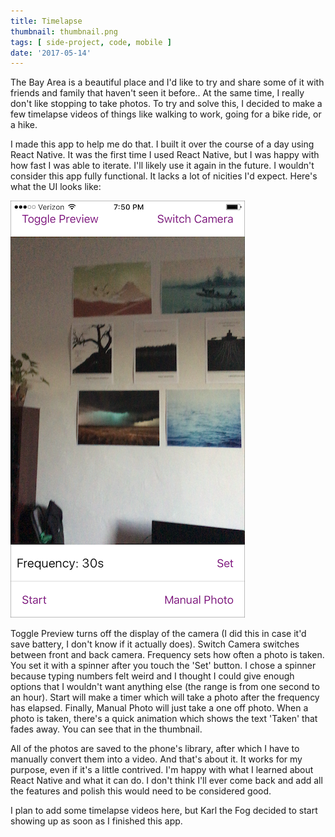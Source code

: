 ```yaml
---
title: Timelapse
thumbnail: thumbnail.png
tags: [ side-project, code, mobile ]
date: '2017-05-14'
---
```

The Bay Area is a beautiful place and I'd like to try and share some of it with friends and family that haven't seen it before.. At the same time, I really don't like stopping to take photos. To try and solve this, I decided to make a few timelapse videos of things like walking to work, going for a bike ride, or a hike.

I made this app to help me do that. I built it over the course of a day using React Native. It was the first time I used React Native, but I was happy with how fast I was able to iterate. I'll likely use it again in the future. I wouldn't consider this app fully functional. It lacks a lot of nicities I'd expect. Here's what the UI looks like:

![UI](ui.png)

Toggle Preview turns off the display of the camera (I did this in case it'd save battery, I don't know if it actually does). Switch Camera switches between front and back camera. Frequency sets how often a photo is taken. You set it with a spinner after you touch the 'Set' button. I chose a spinner because typing numbers felt weird and I thought I could give enough options that I wouldn't want anything else (the range is from one second to an hour). Start will make a timer which will take a photo after the frequency has elapsed. Finally, Manual Photo will just take a one off photo. When a photo is taken, there's a quick animation which shows the text 'Taken' that fades away. You can see that in the thumbnail.

All of the photos are saved to the phone's library, after which I have to manually convert them into a video. And that's about it. It works for my purpose, even if it's a little contrived. I'm happy with what I learned about React Native and what it can do. I don't think I'll ever come back and add all the features and polish this would need to be considered good.

I plan to add some timelapse videos here, but Karl the Fog decided to start showing up as soon as I finished this app.